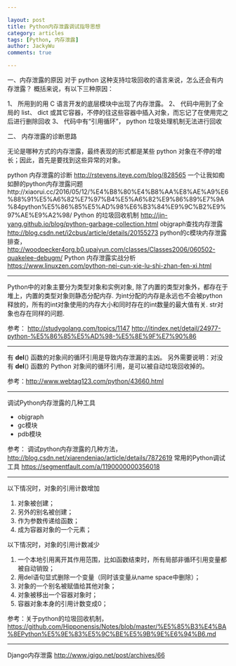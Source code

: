 ```yaml
---

layout: post
title: Python内存泄露调试指导思想
category: articles
tags: [Python, 内存泄露]
author: JackyWu
comments: true

---
```


一、内存泄露的原因 
对于 python 这种支持垃圾回收的语言来说，怎么还会有内存泄露？ 概括来说，有以下三种原因： 

1、 所用到的用 C 语言开发的底层模块中出现了内存泄露。 
2、 代码中用到了全局的 list、 dict 或其它容器，不停的往这些容器中插入对象，而忘记了在使用完之后进行删除回收 
3、 代码中有“引用循环”， python 垃圾处理机制无法进行回收 


二、 内存泄露的诊断思路 

无论是哪种方式的内存泄露，最终表现的形式都是某些 python 对象在不停的增长；因此，首先是要找到这些异常的对象。 


python 内存泄露的诊断 http://rstevens.iteye.com/blog/828565
一个让我如痴如醉的python内存泄露问题http://xiaorui.cc/2016/05/12/%E4%B8%80%E4%B8%AA%E8%AE%A9%E6%88%91%E5%A6%82%E7%97%B4%E5%A6%82%E9%86%89%E7%9A%84python%E5%86%85%E5%AD%98%E6%B3%84%E9%9C%B2%E9%97%AE%E9%A2%98/
Python 的垃圾回收机制 http://jin-yang.github.io/blog/python-garbage-collection.html
objgraph查找内存泄露  http://blog.csdn.net/i2cbus/article/details/20155273
python的c模块内存泄露排查，http://woodpecker4org.b0.upaiyun.com/classes/Classes2006/060502-quakelee-debugm/
Python 内存泄露实战分析 https://www.linuxzen.com/python-nei-cun-xie-lu-shi-zhan-fen-xi.html

---

Python中的对象主要分为类型对象和实例对象, 除了内置的类型对象外，都存在于堆上，内置的类型对象则静态分配内存. 为int分配的内存是永远也不会被python释放的，所有的int对象使用的内存大小和同时存在的int数量的最大值有关.
str对象也存在同样的问题.

参考：
http://studygolang.com/topics/1147
http://itindex.net/detail/24977-python-%E5%86%85%E5%AD%98-%E5%8E%9F%E7%90%86

---

有 __del__() 函数的对象间的循环引用是导致内存泄漏的主凶。 另外需要说明：对没有 __del__() 函数的 Python 对象间的循环引用，是可以被自动垃圾回收掉的。

参考：http://www.webtag123.com/python/43660.html

---

调试Python内存泄露的几种工具

- objgraph
- gc模块
- pdb模块

参考：
调试python内存泄露的几种方法，http://blog.csdn.net/xiarendeniao/article/details/7872619
常用的Python调试工具 https://segmentfault.com/a/1190000000356018

---


以下情况时，对象的引用计数增加

1. 对象被创建；
2. 另外的别名被创建；
3. 作为参数传递给函数；
4. 成为容器对象的一个元素；

以下情况时，对象的引用计数减少

1. 一个本地引用离开其作用范围，比如函数结束时，所有局部非循环引用变量都被自动销毁；
2. 用del语句显式删除一个变量（同时该变量从name space中删除）；
3. 对象的一个别名被赋值给其他对象；
4. 对象被移出一个容器对象时；
5. 容器对象本身的引用计数变成0；

参考：关于python的垃圾回收机制，https://github.com/Hipponensis/Notes/blob/master/%E5%85%B3%E4%BA%8EPython%E5%9E%83%E5%9C%BE%E5%9B%9E%E6%94%B6.md

---

Django内存泄露
http://www.igigo.net/post/archives/66
